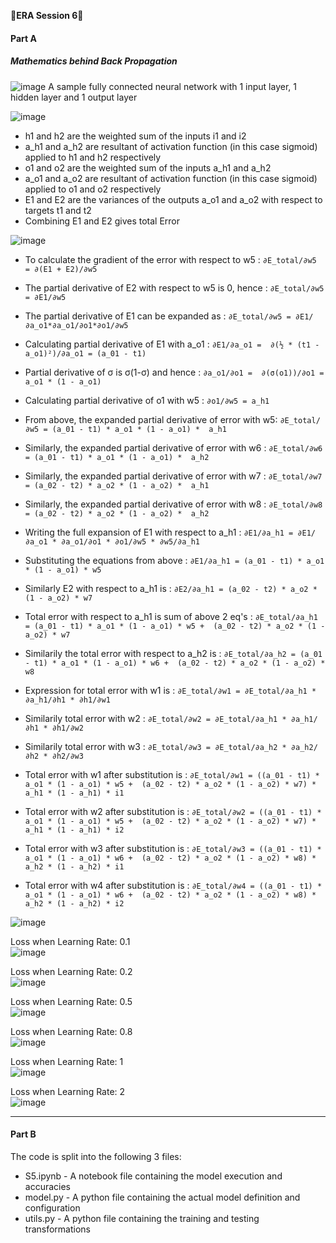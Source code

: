 &#x1F537;**ERA Session 6**&#x1F537;

#### **Part A**

##### **Mathematics behind Back Propagation**

![image](https://github.com/nanekja/tsai/assets/12238843/2423f84c-1331-41dc-8d3a-83a0d4f704b9)
A sample fully connected neural network with 1 input layer, 1 hidden layer and 1 output layer

![image](https://github.com/nanekja/tsai/assets/12238843/8e196cc3-676b-4f5b-b0f8-2ce9828a3fb9)

* h1 and h2 are the weighted sum of the inputs i1 and i2	
* a_h1 and a_h2 are resultant of activation function (in this case sigmoid) applied to h1 and h2 respectively	
* o1 and o2 are the weighted sum of the inputs a_h1 and a_h2	
* a_o1 and a_o2 are resultant of activation function (in this case sigmoid) applied to o1 and o2 respectively	
* E1 and E2 are the variances of the outputs a_o1 and a_o2 with respect to targets t1 and t2	
* Combining E1 and E2 gives total Error	

![image](https://github.com/nanekja/tsai/assets/12238843/a5904f0b-565d-4f46-abb7-0772132e9f80)


* To calculate the gradient of the error with respect to w5   :						`∂E_total/∂w5 = ∂(E1 + E2)/∂w5` 
* The partial derivative of E2 with respect to w5 is 0, hence :						`∂E_total/∂w5 = ∂E1/∂w5`	
* The partial derivative of E1 can be expanded as             :						`∂E_total/∂w5 = ∂E1/∂a_o1*∂a_o1/∂o1*∂o1/∂w5`	
* Calculating partial derivative of E1 with a_o1              :						`∂E1/∂a_o1 =  ∂(½ * (t1 - a_o1)²)/∂a_o1 = (a_01 - t1)`	
* Partial derivative of σ is σ(1-σ) and hence                 :						`∂a_o1/∂o1 =  ∂(σ(o1))/∂o1 = a_o1 * (1 - a_o1)`	
* Calculating partial derivative of o1 with w5                :						`∂o1/∂w5 = a_h1`	

* From above, the expanded partial derivative of error with w5:						`∂E_total/∂w5 = (a_01 - t1) * a_o1 * (1 - a_o1) *  a_h1`
* Similarly, the expanded partial derivative of error with w6 :						`∂E_total/∂w6 = (a_01 - t1) * a_o1 * (1 - a_o1) *  a_h2`
* Similarly, the expanded partial derivative of error with w7 :						`∂E_total/∂w7 = (a_02 - t2) * a_o2 * (1 - a_o2) *  a_h1`
* Similarly, the expanded partial derivative of error with w8 :						`∂E_total/∂w8 = (a_02 - t2) * a_o2 * (1 - a_o2) *  a_h2`

* Writing the full expansion of E1 with respect to a_h1       :						`∂E1/∂a_h1 = ∂E1/∂a_o1 * ∂a_o1/∂o1 * ∂o1/∂w5 * ∂w5/∂a_h1`	
* Substituting the equations from above                       :						`∂E1/∂a_h1 = (a_01 - t1) * a_o1 * (1 - a_o1) * w5`	
* Similarly E2 with respect to a_h1 is                        :						`∂E2/∂a_h1 = (a_02 - t2) * a_o2 * (1 - a_o2) * w7`	
* Total error with respect to a_h1 is sum of above 2 eq's     :						`∂E_total/∂a_h1 = (a_01 - t1) * a_o1 * (1 - a_o1) * w5 +  (a_02 - t2) * a_o2 * (1 - a_o2) * w7`	
* Similarily the total error with respect to a_h2 is          :						`∂E_total/∂a_h2 = (a_01 - t1) * a_o1 * (1 - a_o1) * w6 +  (a_02 - t2) * a_o2 * (1 - a_o2) * w8`	
							
* Expression for total error with w1 is                       :						`∂E_total/∂w1 = ∂E_total/∂a_h1 * ∂a_h1/∂h1 * ∂h1/∂w1`	
* Similarily total error with w2                              :						`∂E_total/∂w2 = ∂E_total/∂a_h1 * ∂a_h1/∂h1 * ∂h1/∂w2`	
* Similarily total error with w3                              :						`∂E_total/∂w3 = ∂E_total/∂a_h2 * ∂a_h2/∂h2 * ∂h2/∂w3`	
							
* Total error with w1 after substitution is                   :						`∂E_total/∂w1 = ((a_01 - t1) * a_o1 * (1 - a_o1) * w5 +  (a_02 - t2) * a_o2 * (1 - a_o2) * w7) * a_h1 * (1 - a_h1) * i1`	
* Total error with w2 after substitution is                   :						`∂E_total/∂w2 = ((a_01 - t1) * a_o1 * (1 - a_o1) * w5 +  (a_02 - t2) * a_o2 * (1 - a_o2) * w7) * a_h1 * (1 - a_h1) * i2`	
* Total error with w3 after substitution is                   :						`∂E_total/∂w3 = ((a_01 - t1) * a_o1 * (1 - a_o1) * w6 +  (a_02 - t2) * a_o2 * (1 - a_o2) * w8) * a_h2 * (1 - a_h2) * i1`	
* Total error with w4 after substitution is                   :						`∂E_total/∂w4 = ((a_01 - t1) * a_o1 * (1 - a_o1) * w6 +  (a_02 - t2) * a_o2 * (1 - a_o2) * w8) * a_h2 * (1 - a_h2) * i2`	

![image](https://github.com/nanekja/tsai/assets/12238843/baab00f0-d5ce-41ec-844a-a7e35472a88a)


Loss when Learning Rate: 0.1\
![image](https://github.com/nanekja/tsai/assets/12238843/bb04500c-bb42-425a-9f2e-bdd64e5a699e)

Loss when Learning Rate: 0.2\
![image](https://github.com/nanekja/tsai/assets/12238843/e91fb5d6-7b3c-4d85-a419-a91a5464b935)

Loss when Learning Rate: 0.5\
![image](https://github.com/nanekja/tsai/assets/12238843/9fa769cb-24e9-4597-a786-3a02a7e61b8a)

Loss when Learning Rate: 0.8\
![image](https://github.com/nanekja/tsai/assets/12238843/3d8c9b9a-ad28-4ed9-9da1-ca064ee3dde4)

Loss when Learning Rate: 1\
![image](https://github.com/nanekja/tsai/assets/12238843/ecf7d17e-d5a5-4647-838e-dba2faa52b30)

Loss when Learning Rate: 2\
![image](https://github.com/nanekja/tsai/assets/12238843/718411d0-8ff2-4999-9ad6-4693c5d4e3e3)







---------------------------------------------------------------------------------------------------------------------------------------------------------------------
#### **Part B**

The code is split into the following 3 files:

* S5.ipynb - A notebook file containing the model execution and accuracies
* model.py - A python file containing the actual model definition and configuration
* utils.py - A python file containing the training and testing transformations
